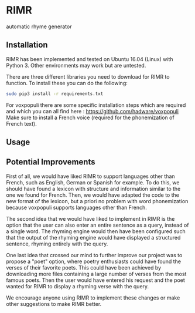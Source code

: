 # RIMR
automatic rhyme generator

## Installation
RIMR has been implemented and tested on Ubuntu 16.04 (Linux) with Python 3. Other environments may work but are untested.

There are three different libraries you need to download for RIMR to function. To install these you can do the following: 
```bash
sudo pip3 install -r requirements.txt
```
For voxpopuli there are some specific installation steps which are required and which you can all find here : https://github.com/hadware/voxpopuli
Make sure to install a French voice (required for the phonemization of French text).

## Usage 

## Potential Improvements
First of all, we would have liked RIMR to support languages other than French, such as English, German or Spanish for example. To do this, we should have found a lexicon with structure and information similar to the one we found for French. Then, we would have adapted the code to the new format of the lexicon, but a priori no problem with word phonemization because voxpopuli supports languages other than French.

The second idea that we would have liked to implement in RIMR is the option that the user can also enter an entire sentence as a query, instead of a single word. The rhyming engine would then have been configured such that the output of the rhyming engine would have displayed a structured sentence, rhyming entirely with the query.

One last idea that crossed our mind to further improve our project was to propose a "poet" option, where poetry enthusiasts could have found the verses of their favorite poets. This could have been achieved by downloading more files containing a large number of verses from the most famous poets. Then the user would have entered his request and the poet wanted for RIMR to display a rhyming verse with the query.

We encourage anyone using RIMR to implement these changes or make other suggestions to make RIMR better.
